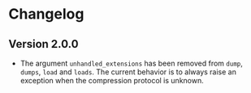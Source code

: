 # Changelog

## Version 2.0.0

- The argument `unhandled_extensions` has been removed from `dump`, `dumps`, `load` and `loads`. The current behavior is to always raise an exception when the compression protocol is unknown.
